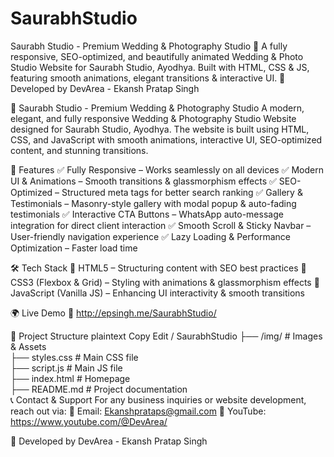 # SaurabhStudio
 Saurabh Studio - Premium Wedding &amp; Photography Studio 📸  A fully responsive, SEO-optimized, and beautifully animated Wedding &amp; Photo Studio Website for Saurabh Studio, Ayodhya. Built with HTML, CSS &amp; JS, featuring smooth animations, elegant transitions &amp; interactive UI.  🚀 Developed by DevArea - Ekansh Pratap Singh

📸 Saurabh Studio - Premium Wedding & Photography Studio
A modern, elegant, and fully responsive Wedding & Photography Studio Website designed for Saurabh Studio, Ayodhya. The website is built using HTML, CSS, and JavaScript with smooth animations, interactive UI, SEO-optimized content, and stunning transitions.

🎯 Features
✅ Fully Responsive – Works seamlessly on all devices
✅ Modern UI & Animations – Smooth transitions & glassmorphism effects
✅ SEO-Optimized – Structured meta tags for better search ranking
✅ Gallery & Testimonials – Masonry-style gallery with modal popup & auto-fading testimonials
✅ Interactive CTA Buttons – WhatsApp auto-message integration for direct client interaction
✅ Smooth Scroll & Sticky Navbar – User-friendly navigation experience
✅ Lazy Loading & Performance Optimization – Faster load time

🛠️ Tech Stack
🔹 HTML5 – Structuring content with SEO best practices
🔹 CSS3 (Flexbox & Grid) – Styling with animations & glassmorphism effects
🔹 JavaScript (Vanilla JS) – Enhancing UI interactivity & smooth transitions

🌍 Live Demo
🔗 http://epsingh.me/SaurabhStudio/

📂 Project Structure
plaintext
Copy
Edit
/ SaurabhStudio
  ├── /img/           # Images & Assets  
  ├── styles.css  # Main CSS file  
  ├── script.js   # Main JS file  
  ├── index.html      # Homepage  
  ├── README.md       # Project documentation  
📞 Contact & Support
For any business inquiries or website development, reach out via:
📧 Email: Ekanshprataps@gmail.com
💬 YouTube: https://www.youtube.com/@DevArea/ 

🚀 Developed by DevArea - Ekansh Pratap Singh
